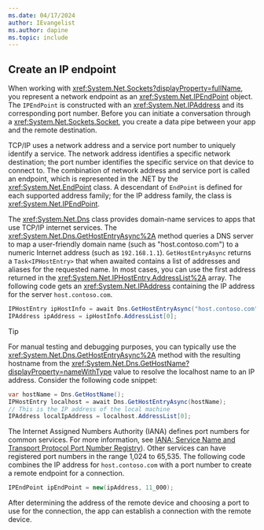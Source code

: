 ```yaml
---
ms.date: 04/17/2024
author: IEvangelist
ms.author: dapine
ms.topic: include
---
```


## Create an IP endpoint

When working with <xref:System.Net.Sockets?displayProperty=fullName>, you represent a network endpoint as an <xref:System.Net.IPEndPoint> object. The `IPEndPoint` is constructed with an <xref:System.Net.IPAddress> and its corresponding port number. Before you can initiate a conversation through a <xref:System.Net.Sockets.Socket>, you create a data pipe between your app and the remote destination.

TCP/IP uses a network address and a service port number to uniquely identify a service. The network address identifies a specific network destination; the port number identifies the specific service on that device to connect to. The combination of network address and service port is called an endpoint, which is represented in the .NET by the <xref:System.Net.EndPoint> class. A descendant of `EndPoint` is defined for each supported address family; for the IP address family, the class is <xref:System.Net.IPEndPoint>.

The <xref:System.Net.Dns> class provides domain-name services to apps that use TCP/IP internet services. The <xref:System.Net.Dns.GetHostEntryAsync%2A> method queries a DNS server to map a user-friendly domain name (such as "host.contoso.com") to a numeric Internet address (such as `192.168.1.1`). `GetHostEntryAsync` returns a `Task<IPHostEntry>` that when awaited contains a list of addresses and aliases for the requested name. In most cases, you can use the first address returned in the <xref:System.Net.IPHostEntry.AddressList%2A> array. The following code gets an <xref:System.Net.IPAddress> containing the IP address for the server `host.contoso.com`.

```csharp
IPHostEntry ipHostInfo = await Dns.GetHostEntryAsync("host.contoso.com");
IPAddress ipAddress = ipHostInfo.AddressList[0];
```

> [!TIP]
> For manual testing and debugging purposes, you can typically use the <xref:System.Net.Dns.GetHostEntryAsync%2A> method with the resulting hostname from the <xref:System.Net.Dns.GetHostName?displayProperty=nameWithType> value to resolve the localhost name to an IP address. Consider the following code snippet:
>
> ```csharp
> var hostName = Dns.GetHostName();
> IPHostEntry localhost = await Dns.GetHostEntryAsync(hostName);
> // This is the IP address of the local machine
> IPAddress localIpAddress = localhost.AddressList[0];
> ```

The Internet Assigned Numbers Authority (IANA) defines port numbers for common services. For more information, see [IANA: Service Name and Transport Protocol Port Number Registry](https://www.iana.org/assignments/service-names-port-numbers/service-names-port-numbers.xhtml)). Other services can have registered port numbers in the range 1,024 to 65,535. The following code combines the IP address for `host.contoso.com` with a port number to create a remote endpoint for a connection.

```csharp
IPEndPoint ipEndPoint = new(ipAddress, 11_000);
```

After determining the address of the remote device and choosing a port to use for the connection, the app can establish a connection with the remote device.
